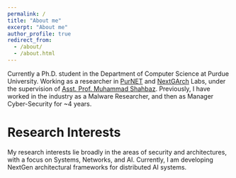```yaml
---
permalink: /
title: "About me"
excerpt: "About me"
author_profile: true
redirect_from: 
  - /about/
  - /about.html
---
```


Currently a Ph.D. student in the Department of Computer Science at Purdue University. Working as a researcher in [PurNET](https://purnet-lab.gitlab.io) and [NextGArch](https://nextgarch.gitlab.io) Labs, under the supervision of [Asst. Prof. Muhammad Shahbaz](https://mshahbaz.gitlab.io). Previously, I have worked in the industry as a Malware Researcher, and then as Manager Cyber-Security for ~4 years. 

Research Interests
======
My research interests lie broadly in the areas of security and architectures, with a focus on Systems, Networks, and AI. Currently, I am developing NextGen architectural frameworks for distributed AI systems. 